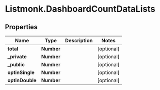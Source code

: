 # Listmonk.DashboardCountDataLists

## Properties

Name | Type | Description | Notes
------------ | ------------- | ------------- | -------------
**total** | **Number** |  | [optional] 
**_private** | **Number** |  | [optional] 
**_public** | **Number** |  | [optional] 
**optinSingle** | **Number** |  | [optional] 
**optinDouble** | **Number** |  | [optional] 


